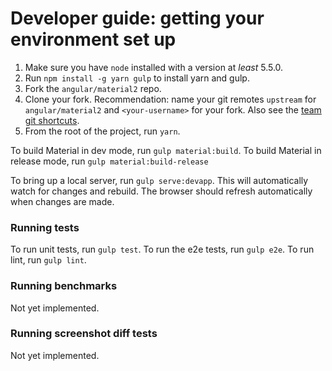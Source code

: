 # Developer guide: getting your environment set up

1. Make sure you have `node` installed with a version at _least_ 5.5.0.
2. Run `npm install -g yarn gulp` to install yarn and gulp.
3. Fork the `angular/material2` repo. 
4. Clone your fork. 
   Recommendation: name your git remotes `upstream` for `angular/material2`
   and `<your-username>` for your fork. Also see the [team git shortcuts](https://github.com/angular/material2/wiki/Team-git----bash-shortcuts).
5. From the root of the project, run `yarn`.


To build Material in dev mode, run `gulp material:build`.
To build Material in release mode, run `gulp material:build-release`
 
To bring up a local server, run `gulp serve:devapp`. This will automatically watch for changes 
and rebuild. The browser should refresh automatically when changes are made.

### Running tests

To run unit tests, run `gulp test`.
To run the e2e tests, run `gulp e2e`.
To run lint, run `gulp lint`.


### Running benchmarks
Not yet implemented.

### Running screenshot diff tests
Not yet implemented.
